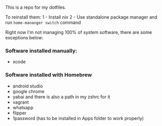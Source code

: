 This is a repo for my dotfiles. 

To reinstall them:
1 - Install nix
2 - Use standalone package manager and run `home-mananger switch` command

Right now I'm not managing 100% of system software,
there are some exceptions below:

### Software installed manually:
- xcode

### Software installed with Homebrew
- android studio
- google chrome
- yabai and there is also a path in my zshrc for it
- vagrant
- whatsapp
- flipper
- 1password (has to be installed in Apps folder to work
properly)

